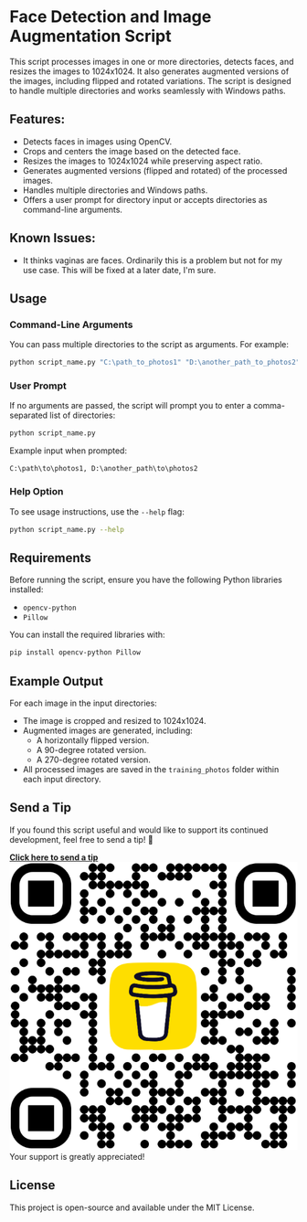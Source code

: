 
# Face Detection and Image Augmentation Script

This script processes images in one or more directories, detects faces, and resizes the images to 1024x1024. It also generates augmented versions of the images, including flipped and rotated variations. The script is designed to handle multiple directories and works seamlessly with Windows paths.

## Features:
- Detects faces in images using OpenCV.
- Crops and centers the image based on the detected face.
- Resizes the images to 1024x1024 while preserving aspect ratio.
- Generates augmented versions (flipped and rotated) of the processed images.
- Handles multiple directories and Windows paths.
- Offers a user prompt for directory input or accepts directories as command-line arguments.

## Known Issues:
- It thinks vaginas are faces. Ordinarily this is a problem but not for my use case. This will be fixed at a later date, I'm sure.

## Usage

### Command-Line Arguments

You can pass multiple directories to the script as arguments. For example:

```bash
python script_name.py "C:\path_to_photos1" "D:\another_path_to_photos2"
```

### User Prompt

If no arguments are passed, the script will prompt you to enter a comma-separated list of directories:

```bash
python script_name.py
```

Example input when prompted:

```
C:\path\to\photos1, D:\another_path\to\photos2
```

### Help Option

To see usage instructions, use the `--help` flag:

```bash
python script_name.py --help
```

## Requirements

Before running the script, ensure you have the following Python libraries installed:

- `opencv-python`
- `Pillow`

You can install the required libraries with:

```bash
pip install opencv-python Pillow
```

## Example Output

For each image in the input directories:
- The image is cropped and resized to 1024x1024.
- Augmented images are generated, including:
  - A horizontally flipped version.
  - A 90-degree rotated version.
  - A 270-degree rotated version.
- All processed images are saved in the `training_photos` folder within each input directory.

## Send a Tip

If you found this script useful and would like to support its continued development, feel free to send a tip! 💖

**[Click here to send a tip](https://buymeacoffee.com/commandline_johnny)**
![](./bmc_qr.png)
Your support is greatly appreciated!

## License

This project is open-source and available under the MIT License.
